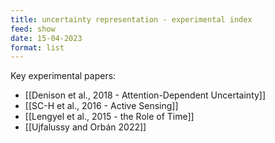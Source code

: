 ```yaml
---
title: uncertainty representation - experimental index
feed: show
date: 15-04-2023
format: list
---
```



Key experimental papers:
- [[Denison et al., 2018 - Attention-Dependent Uncertainty]]
- [[SC-H et al., 2016 - Active Sensing]]
- [[Lengyel et al., 2015 - the Role of Time]]
- [[Ujfalussy and Orbán 2022]]